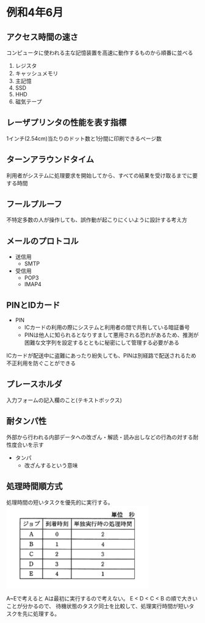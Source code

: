 # 例和4年6月
## アクセス時間の速さ
コンピュータに使われる主な記憶装置を高速に動作するものから順番に並べる
1. レジスタ
2. キャッシュメモリ
3. 主記憶
4. SSD
5. HHD
6. 磁気テープ


## レーザプリンタの性能を表す指標
1インチ(2.54cm)当たりのドット数と1分間に印刷できるページ数


## ターンアラウンドタイム
利用者がシステムに処理要求を開始してから、すべての結果を受け取るまでに要する時間


## フールプルーフ
不特定多数の人が操作しても、誤作動が起こりにくいように設計する考え方


## メールのプロトコル
- 送信用
  - SMTP
- 受信用
  - POP3
  - IMAP4


## PINとIDカード
- PIN
  - ICカードの利用の際にシステムと利用者の間で共有している暗証番号
  - PINは他人に知られるとなりすまして悪用される恐れがあるため、推測が困難な文字列を設定するとともに秘密にして管理する必要がある

ICカードが配送中に盗難にあったり紛失しても、PINは別経路で配送されるため不正利用を防ぐことができる


## プレースホルダ
入力フォームの記入欄のこと(テキストボックス)


## 耐タンパ性
外部から行われる内部データへの改ざん・解読・読み出しなどの行為の対する耐性度合いを示す
- タンパ
  - 改ざんするという意味


## 処理時間順方式
処理時間の短いタスクを優先的に実行する。
![picture 1](../../../images/94c0b25e6147aa8a195d704b633eac16bafe419c8f19abbc31d92744256a547d.png)

A~Eで考えると
Aは最初に実行するので考えない。
E < D < C < B
の順で大きいことが分かるので、
待機状態のタスク同士を比較して、処理実行時間が短いタスクを先に処理する。
